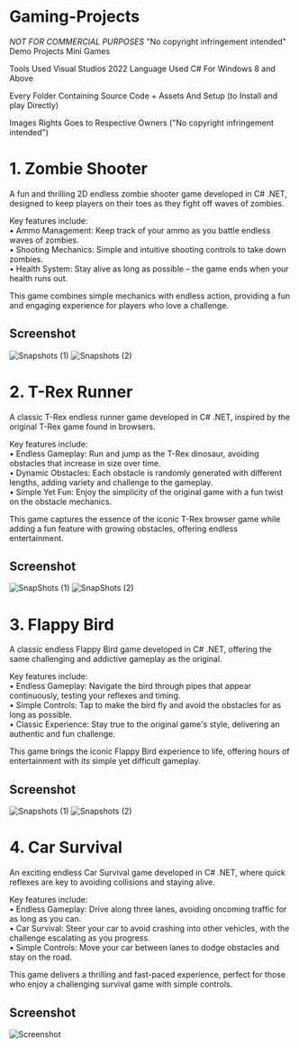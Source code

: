 # Gaming-Projects
*NOT FOR COMMERCIAL PURPOSES* 
"No copyright infringement intended"
Demo Projects
Mini Games 

Tools Used Visual Studios 2022 
Language Used C#
For Windows 8 and Above

Every Folder Containing Source Code + Assets And Setup (to Install and play Directly)

Images Rights Goes to Respective Owners ("No copyright infringement intended")

# 1. Zombie Shooter

A fun and thrilling 2D endless zombie shooter game developed in C# .NET, designed to keep players on their toes as they fight off waves of zombies.<br>


Key features include:<br>
• Ammo Management: Keep track of your ammo as you battle endless waves of zombies.<br>
• Shooting Mechanics: Simple and intuitive shooting controls to take down zombies.<br>
• Health System: Stay alive as long as possible – the game ends when your health runs out.<br>

This game combines simple mechanics with endless action, providing a fun and engaging experience for players who love a challenge.<br>

## Screenshot
   
![Snapshots (1)](https://github.com/arihantjain-aj/Gaming-Projects/assets/121403074/8e9b7c43-da7c-49cd-a64f-c80a48ef9037)
![Snapshots (2)](https://github.com/arihantjain-aj/Gaming-Projects/assets/121403074/76b3cc2d-18d4-44f0-bd1d-ab12aa732abe)

   
# 2. T-Rex Runner

A classic T-Rex endless runner game developed in C# .NET, inspired by the original T-Rex game found in browsers.<br>


Key features include:<br>
• Endless Gameplay: Run and jump as the T-Rex dinosaur, avoiding obstacles that increase in size over time.<br>
• Dynamic Obstacles: Each obstacle is randomly generated with different lengths, adding variety and challenge to the gameplay.<br>
• Simple Yet Fun: Enjoy the simplicity of the original game with a fun twist on the obstacle mechanics.<br>

This game captures the essence of the iconic T-Rex browser game while adding a fun feature with growing obstacles, offering endless entertainment.<br>

## Screenshot
   
![SnapShots (1)](https://github.com/arihantjain-aj/Gaming-Projects/assets/121403074/5a218ad4-6a4d-48bb-9f26-4bc8f00d138f)
![SnapShots (2)](https://github.com/arihantjain-aj/Gaming-Projects/assets/121403074/d86bf139-a741-425f-a029-e70cd0b5dc29)

   
# 3. Flappy Bird

A classic endless Flappy Bird game developed in C# .NET, offering the same challenging and addictive gameplay as the original.<br>


Key features include:<br>
• Endless Gameplay: Navigate the bird through pipes that appear continuously, testing your reflexes and timing.<br>
• Simple Controls: Tap to make the bird fly and avoid the obstacles for as long as possible.<br>
• Classic Experience: Stay true to the original game's style, delivering an authentic and fun challenge.<br>

This game brings the iconic Flappy Bird experience to life, offering hours of entertainment with its simple yet difficult gameplay.<br>

## Screenshot
   
![Snapshots (1)](https://github.com/arihantjain-aj/Gaming-Projects/assets/121403074/bd992609-d48b-4836-bb9e-6c00d52b265f)
![Snapshots (2)](https://github.com/arihantjain-aj/Gaming-Projects/assets/121403074/51e7a58d-510f-4719-af26-378cd7800399)

   
# 4. Car Survival

An exciting endless Car Survival game developed in C# .NET, where quick reflexes are key to avoiding collisions and staying alive.<br>


Key features include:<br>
• Endless Gameplay: Drive along three lanes, avoiding oncoming traffic for as long as you can.<br>
• Car Survival: Steer your car to avoid crashing into other vehicles, with the challenge escalating as you progress.<br>
• Simple Controls: Move your car between lanes to dodge obstacles and stay on the road.<br>

This game delivers a thrilling and fast-paced experience, perfect for those who enjoy a challenging survival game with simple controls.<br>

## Screenshot
   
![Screenshot](https://github.com/arihantjain-aj/Gaming-Projects/assets/121403074/4038d118-5265-4d37-893f-cb34b1cc590c)
